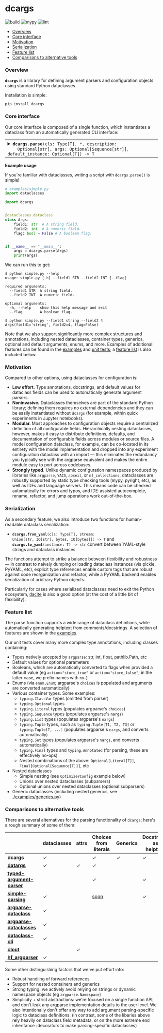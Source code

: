 # dcargs

![build](https://github.com/brentyi/dcargs/workflows/build/badge.svg)
![mypy](https://github.com/brentyi/dcargs/workflows/mypy/badge.svg?branch=master)
![lint](https://github.com/brentyi/dcargs/workflows/lint/badge.svg)

<!-- vim-markdown-toc GFM -->

* [Overview](#overview)
* [Core interface](#core-interface)
* [Motivation](#motivation)
* [Serialization](#serialization)
* [Feature list](#feature-list)
* [Comparisons to alternative tools](#comparisons-to-alternative-tools)

<!-- vim-markdown-toc -->

### Overview

**`dcargs`** is a library for defining argument parsers and configuration
objects using standard Python dataclasses.

Installation is simple:

```
pip install dcargs
```

### Core interface

Our core interface is composed of a single function, which instantiates a
dataclass from an automatically generated CLI interface:

<table><tr><td>
<details>
    <summary>
    <code><strong>dcargs.parse</strong>(cls: Type[T], *, description:
    Optional[str], args: Optional[Sequence[str]], default_instance: Optional[T]) -> T</code>
    </summary>

<!-- prettier-ignore-start -->
<pre><code>Generate a CLI containing fields for a dataclass, and use it to create an
instance of the class. Gracefully handles nested dataclasses, container types,
generics, optional and default arguments, enums, and more.

Args:
    cls: Dataclass type to instantiate.

Keyword Args:
    description: Description text for the parser, displayed when the --help flag is
        passed in. Mirrors argument from `argparse.ArgumentParser()`.
    args: If set, parse arguments from a sequence of strings instead of the
        commandline. Mirrors argument from `argparse.ArgumentParser.parse_args()`.
    default_instance: An instance of `T` to use for default values. Helpful for overriding fields
        in an existing instance; if not specified, the field defaults are used instead.

Returns:
    Instantiated dataclass.</code></pre>
<!-- prettier-ignore-end -->

</details>
</td></tr></table>

**Example usage**

If you're familiar with dataclasses, writing a script with `dcargs.parse()` is
simple!

```python
# examples/simple.py
import dataclasses

import dcargs


@dataclasses.dataclass
class Args:
    field1: str  # A string field.
    field2: int  # A numeric field.
    flag: bool = False # A boolean flag.


if __name__ == "__main__":
    args = dcargs.parse(Args)
    print(args)
```

We can run this to get:

```
$ python simple.py --help
usage: simple.py [-h] --field1 STR --field2 INT [--flag]

required arguments:
  --field1 STR  A string field.
  --field2 INT  A numeric field.

optional arguments:
  -h, --help    show this help message and exit
  --flag        A boolean flag.
```

```
$ python simple.py --field1 string --field2 4
Args(field1='string', field2=4, flag=False)
```

Note that we also support significantly more complex structures and annotations,
including nested dataclasses, container types, generics, optional and default
arguments, enums, and more. Examples of additional features can be found in the
[examples](./examples/) and [unit tests](./tests/); a
[feature list](#feature-list) is also included below.

### Motivation

Compared to other options, using dataclasses for configuration is:

- **Low effort.** Type annotations, docstrings, and default values for dataclass
  fields can be used to automatically generate argument parsers.
- **Noninvasive.** Dataclasses themselves are part of the standard Python
  library; defining them requires no external dependencies and they can be
  easily instantiated without `dcargs` (for example, within quick experiments in
  Jupyter notebooks).
- **Modular.** Most approaches to configuration objects require a centralized
  definition of all configurable fields. Hierarchically nesting dataclasses,
  however, makes it easy to distribute definitions, defaults, and documentation
  of configurable fields across modules or source files. A model configuration
  dataclass, for example, can be co-located in its entirety with the model
  implementation and dropped into any experiment configuration dataclass with an
  import — this eliminates the redundancy you typically see with the argparse
  equivalent and makes the entire module easy to port across codebases.
- **Strongly typed.** Unlike dynamic configuration namespaces produced by
  libraries like `argparse`, `YACS`, `abseil`, or `ml_collections`, dataclasses
  are robustly supported by static type checking tools (mypy, pyright, etc), as
  well as IDEs and language servers. This means code can be checked
  automatically for errors and typos, and IDE-assisted autocomplete, rename,
  refactor, and jump operations work out-of-the-box.

### Serialization

As a secondary feature, we also introduce two functions for human-readable
dataclass serialization:

- <code><strong>dcargs.from_yaml</strong>(cls: Type[T], stream: Union[str,
  IO[str], bytes, IO[bytes]]) -> T</code> and
  <code><strong>dcargs.to_yaml</strong>(instance: T) -> str</code> convert
  between YAML-style strings and dataclass instances.

The functions attempt to strike a balance between flexibility and robustness —
in contrast to naively dumping or loading dataclass instances (via pickle,
PyYAML, etc), explicit type references enable custom tags that are robust
against code reorganization and refactor, while a PyYAML backend enables
serialization of arbitrary Python objects.

Particularly for cases where serialized dataclasses need to exit the Python
ecosystem, [dacite](https://github.com/konradhalas/dacite) is also a good option
(at the cost of a little bit of flexibility).

### Feature list

The parse function supports a wide range of dataclass definitions, while
automatically generating helptext from comments/docstrings. A selection of
features are shown in the [examples](./examples/).

Our unit tests cover many more complex type annotations, including classes
containing:

- Types natively accepted by `argparse`: str, int, float, pathlib.Path, etc
- Default values for optional parameters
- Booleans, which are automatically converted to flags when provided a default
  value (eg `action="store_true"` or `action="store_false"`; in the latter case,
  we prefix names with `no-`)
- Enums (via `enum.Enum`; argparse's `choices` is populated and arguments are
  converted automatically)
- Various container types. Some examples:
  - `typing.ClassVar` types (omitted from parser)
  - `typing.Optional` types
  - `typing.Literal` types (populates argparse's `choices`)
  - `typing.Sequence` types (populates argparse's `nargs`)
  - `typing.List` types (populates argparse's `nargs`)
  - `typing.Tuple` types, such as `typing.Tuple[T1, T2, T3]` or
    `typing.Tuple[T, ...]` (populates argparse's `nargs`, and converts
    automatically)
  - `typing.Set` types (populates argparse's `nargs`, and converts
    automatically)
  - `typing.Final` types and `typing.Annotated` (for parsing, these are
    effectively no-ops)
  - Nested combinations of the above: `Optional[Literal[T]]`,
    `Final[Optional[Sequence[T]]]`, etc
- Nested dataclasses
  - Simple nesting (see `OptimizerConfig` example below)
  - Unions over nested dataclasses (subparsers)
  - Optional unions over nested dataclasses (optional subparsers)
- Generic dataclasses (including nested generics, see
  [./examples/generics.py](./examples/generics.py))

### Comparisons to alternative tools

There are several alternatives for the parsing functionality of `dcargs`; here's
a rough summary of some of them:

|                                                                                                              | dataclasses | attrs | Choices from literals                                    | Generics | Docstrings as helptext | Nesting | Subparsers | Containers |
| ------------------------------------------------------------------------------------------------------------ | ----------- | ----- | -------------------------------------------------------- | -------- | ---------------------- | ------- | ---------- | ---------- |
| **dcargs**                                                                                                   | ✓           |       | ✓                                                        | ✓        | ✓                      | ✓       | ✓          | ✓          |
| **[datargs](https://github.com/roee30/datargs)**                                                             | ✓           | ✓     | ✓                                                        |          |                        |         | ✓          | ✓          |
| **[typed-argument-parser](https://github.com/swansonk14/typed-argument-parser)**                             |             |       | ✓                                                        |          | ✓                      |         | ✓          | ✓          |
| **[simple-parsing](https://github.com/lebrice/SimpleParsing)**                                               | ✓           |       | [soon](https://github.com/lebrice/SimpleParsing/pull/86) |          | ✓                      | ✓       | ✓          | ✓          |
| **[argparse-dataclass](https://pypi.org/project/argparse-dataclass/)**                                       | ✓           |       |                                                          |          |                        |         |            |            |
| **[argparse-dataclasses](https://pypi.org/project/argparse-dataclasses/)**                                   | ✓           |       |                                                          |          |                        |         |            |            |
| **[dataclass-cli](https://github.com/malte-soe/dataclass-cli)**                                              | ✓           |       |                                                          |          |                        |         |            |            |
| **[clout](https://github.com/python-clout/clout)**                                                           |             | ✓     |                                                          |          |                        | ✓       |            |            |
| **[hf_argparser](https://github.com/huggingface/transformers/blob/master/src/transformers/hf_argparser.py)** | ✓           |       |                                                          |          |                        |         |            | ✓          |

Some other distinguishing factors that we've put effort into:

- Robust handling of forward references
- Support for nested containers and generics
- Strong typing: we actively avoid relying on strings or dynamic namespace
  objects (eg `argparse.Namespace`)
- Simplicity + strict abstractions: we're focused on a single function API, and
  don't leak any argparse implementation details to the user level. We also
  intentionally don't offer any way to add argument parsing-specific logic to
  dataclass definitions. (in contrast, some of the libaries above rely heavily
  on dataclass field metadata, or on the more extreme end inheritance+decorators
  to make parsing-specific dataclasses)
